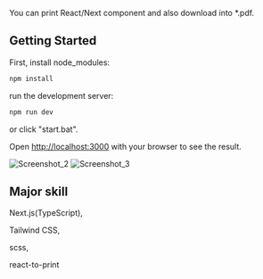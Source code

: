 You can print React/Next component and also download into *.pdf.

## Getting Started
First, install node_modules:
```bash
npm install
```
run the development server:
```bash
npm run dev
```
or click "start.bat".

Open [http://localhost:3000](http://localhost:3000) with your browser to see the result.

![Screenshot_2](https://github.com/MayaEwing/Print-Component/assets/166880101/a481ebba-bdaa-4fa8-810e-289d98118a4f)
![Screenshot_3](https://github.com/MayaEwing/Print-Component/assets/166880101/f85db80c-32ff-4bfc-a6ef-1e581a181557)

## Major skill
  Next.js(TypeScript),
  
  Tailwind CSS,
  
  scss,
  
  react-to-print
